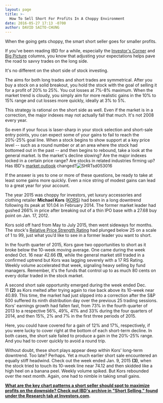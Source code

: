 ```yaml
---
layout: page
title: >-
  How To Sell Short For Profits In A Choppy Environment
date: 2016-05-27 17:13 -0700
author: DAVID SAITO-CHUNG
---
```





When the going gets choppy, the smart short seller goes for smaller profits.


If you've been reading IBD for a while, especially the [Investor's Corner](https://www.investors.com/category/how-to-invest/investors-corner/) and [Big Picture](https://www.investors.com/category/market-trend/the-big-picture/) columns, you know that adjusting your expectations helps pave the road to savvy trades on the long side.


It's no different on the short side of stock investing.


The aims for both long trades and short trades are symmetrical. After you buy a stock on a solid breakout, you hold the stock with the goal of selling it for a profit of 20% to 25%. You cut losses at 7%-8% maximum. When the market trend is cloudy, you simply aim for more realistic gains in the 10% to 15% range and cut losses more quickly, ideally at 3% to 5%.


This strategy is rational on the short side as well. Even if the market is in a correction, the major indexes may not actually fall that much. It's not 2008 every year.


So even if your focus is laser-sharp in your stock selection and short-sale entry points, you can expect some of your gains to fail to reach the 20%-25% goal line. When a stock begins to show support at a key price level -- such as a round number or at an area where the stock had bottomed out in the past -- and then begins to rebound, take a look at the general market. Is the market's decline slowing? Are the major indexes locked in a certain price range? Are stocks in related industries firming up? Has IBD's [market outlook](https://www.investors.com/market-trend/ibds-etf-market-strategy/ibds-etf-market-strategy/) changed?![SHRTsd053016](https://www.investors.com/wp-content/uploads/2016/05/SHRTsd053016.jpg)


If the answer is yes to one or more of these questions, be ready to take at least some gains more quickly. Even a nice string of modest gains can lead to a great year for your account.


The year 2015 was choppy for investors, yet luxury accessories and clothing retailer **Michael Kors** ([KORS](https://research.investors.com/quote.aspx?symbol=KORS)) had been in a long downtrend following its peak at 101.04 in February 2014. The former market leader had gushed 266% in price after breaking out of a thin IPO base with a 27.68 buy point on Jan. 17, 2012.


Kors sold off hard from May to July 2015, then went sideways for months. The stock's [Relative Price Strength Rating](http://research.investors.com/stock-checkup/nyse-michael-kors-hldgs-ltd-kors.aspx) had plunged below 25 on a scale of 1 to 99, just what you’d like to see in a former leader you want to short.


In the fourth quarter of 2015, Kors gave two opportunities to short as it broke below the 10-week moving average. One came during the week ended Oct. 16 near 42.66 **(1)**, while the general market still traded in a confirmed uptrend but Kors was lagging severely with a 17 RS Rating. Weekly volume accelerated that week, signaling heavy selling by fund managers. Remember, it's the funds that control up to as much 80 cents on every dollar traded in the stock market.


A second short sale opportunity emerged during the week ended Dec. 11 **(2)** as Kors melted after trying again to rise back above its 10-week near 40.89. This time, the market had just slipped into a correction after the S&P 500 suffered its ninth distribution day over the previous 25 trading sessions. Kors' earnings growth had fallen fast, from 73% in the fourth quarter of 2013 to a respective 56%, 49%, 41% and 33% during the four quarters of 2014, and then 15%, 2% and 7% in the first three periods of 2015.


Here, you could have covered for a gain of 12% and 17%, respectively, if you were lucky to cover right at the bottom of each short-term decline. In both cases, the short sale failed to produce a gain in the 20%-25% range. And you had to cover quickly to avoid a round trip.


Without doubt, these short plays appear deep within Kors' long-term downtrend. Too late? Perhaps. Yet a much earlier short sale encountered an equally stiff headwind. Check out the week ended Jan. 9, 2015 **(3)**, when the stock tried to touch its 10-week line near 74.12 and then skidded like a high heel on a banana peel. Weekly volume spiked. But Kors rebounded over the next month. Again, one had to nimble in taking small gains.


**[What are the key chart patterns a short seller should spot to maximize profits on the downside? Check out IBD's archive in "Short Selling," found under the Research tab at Investors.com](https://www.investors.com/short-selling/).**




